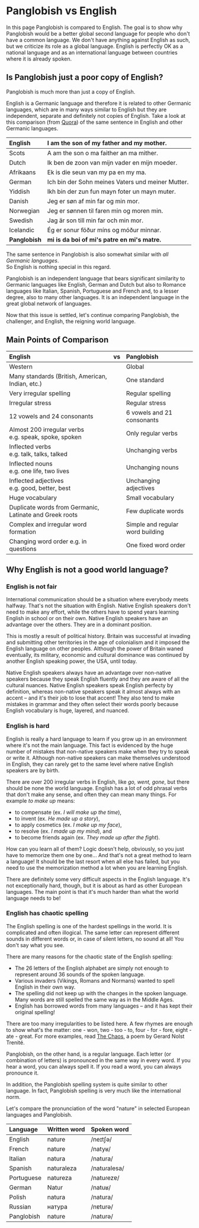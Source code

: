 # Panglobish vs English

In this page Panglobish is compared to English.
The goal is to show why Panglobish would be a better global second language
for people who don't have a common language.
We don't have anything against English as such,
but we criticize its role as a global language.
English is perfectly OK as a national language and as an international language
between countries where it is already spoken.


## Is Panglobish just a poor copy of English?

Panglobish is much more than just a copy of English.

English is a Germanic language and therefore it is related to other Germanic languages,
which are in many ways similar to English but they are independent, separate and definitely not copies of English.
Take a look at this comparison
(from [Quora](https://www.quora.com/Why-dont-all-the-continental-Germanic-languages-form-a-dialect-continuum-as-all-the-contiguous-Romance-languages-do))
of the same sentence in English and other Germanic languages.

| English      | I am the son of my father and my mother.         |
|:-------------|:-------------------------------------------------|
| Scots        | A am the son o ma faither an ma mither.          |
| Dutch        | Ik ben de zoon van mijn vader en mijn moeder.    |
| Afrikaans    | Ek is die seun van my pa en my ma.               |
| German       | Ich bin der Sohn meines Vaters und meiner Mutter.|
| Yiddish      | Ikh bin der zun fun mayn foter un mayn muter.    |
| Danish       | Jeg er søn af min far og min mor.                |
| Norwegian    | Jeg er sønnen til faren min og moren min.        |
| Swedish      | Jag är son till min far och min mor.             |
| Icelandic    | Ég er sonur föður míns og móður minnar.          |
|**Panglobish**| **mi is da boi of mi's patre en mi's matre.**    |

The same sentence in Panglobish is also somewhat similar with _all Germanic languages_.  
So English is nothing special in this regard.

Panglobish is an independent language that bears significant similarity to
Germanic languages like English, German and Dutch
but also to Romance languages like Italian, Spanish, Portuguese and French
and, to a lesser degree, also to many other languages.
It is an independent language in the great global network of languages.

Now that this issue is settled, let's continue comparing Panglobish, the challenger,
and English, the reigning world language.


## Main Points of Comparison

| English                                                 | vs | Panglobish                            |
|:------------------------------------------------------- |:--:|:----------------------------------|
| Western                                                 |    | Global                            |
| Many standards (British, American, Indian, etc.)        |    | One standard                      |
| Very irregular spelling                                 |    | Regular spelling                  |
| Irregular stress                                        |    | Regular stress                    |
| 12 vowels and 24 consonants                             |    | 6 vowels and 21 consonants        |
| Almost 200 irregular verbs<br>e.g. speak, spoke, spoken |    | Only regular verbs                |
| Inflected verbs<br>e.g. talk, talks, talked             |    | Unchanging verbs                  |
| Inflected nouns<br>e.g. one life, two lives             |    | Unchanging nouns                  |
| Inflected adjectives<br>e.g. good, better, best         |    | Unchanging adjectives             |
| Huge vocabulary                                         |    | Small vocabulary                  |
| Duplicate words from Germanic, Latinate and Greek roots |    | Few duplicate words               |
| Complex and irregular word formation                    |    | Simple and regular word building  |
| Changing word order e.g. in questions                   |    | One fixed word order              |


## Why English is not a good world language?

### English is not fair

International communication should be a situation where everybody meets halfway.
That's not the situation with English.
Native English speakers don't need to make any effort,
while the others have to spend years learning English in school or on their own.
Native English speakers have an advantage over the others.
They are in a dominant position.

This is mostly a result of political history.
Britain was successful at invading and submitting other territories in the age of colonialism
and it imposed the English language on other peoples.
Although the power of Britain waned eventually,
its military, economic and cultural dominance was continued by another English speaking power, the USA, until today.

Native English speakers always have an advantage over non-native speakers
because they speak English fluently and they are aware of all the cultural nuances.
Native English speakers speak English perfecty by definition,
whereas non-native speakers speak it almost always with an accent
– and it's their job to lose that accent!
They also tend to make mistakes in grammar
and they often select their words poorly
because English vocabulary is huge, layered, and nuanced.

### English is hard

English is really a hard language to learn
if you grow up in an environment where it's not the main language.
This fact is evidenced by the huge number of mistakes
that non-native speakers make when they try to speak or write it.
Although non-native speakers can make themselves understood in English,
they can rarely get to the same level where native English speakers are by birth.

There are over 200 irregular verbs in English, like _go, went, gone_,
but there should be none the world language.
English has a lot of odd phrasal verbs that don't make any sense,
and often they can mean many things.
For example _to make up_ means:

- to compensate (ex. _I will make up the time_),
- to invent (ex. _He made up a story_),
- to apply cosmetics (ex. _I make up my face_),
- to resolve (ex. _I made up my mind_), and
- to become friends again (ex. _They made up after the fight_).

How can you learn all of them?
Logic doesn't help, obviously, so you just have to memorize them one by one...
And that's not a great method to learn a language!
It should be the last resort when all else has failed,
but you need to use the memorization method a lot when you are learning English.

There are definitely some very difficult aspects in the English language.
It's not exceptionally hard, though,
but it is about as hard as other European languages.
The main point is that it's much harder than what the world language needs to be!

### English has chaotic spelling

The English spelling is one of the hardest spellings in the world.
It is complicated and often illogical.
The same letter can represent different sounds in different words
or, in case of silent letters, no sound at all!
You don't say what you see.

There are many reasons for the chaotic state of the English spelling:

- The 26 letters of the English alphabet are simply not enough to represent around 36 sounds of the spoken language.
- Various invaders (Vikings, Romans and Normans) wanted to spell English in their own way.
- The spelling did not keep up with the changes in the spoken language.
  Many words are still spelled the same way as in the Middle Ages.
- English has borrowed words from many languages – and it has kept their original spelling!

There are too many irregularities to be listed here.
A few rhymes are enough to show what's the matter:
one - won, two - too - to, four - for - fore, eight - ate - great.
For more examples, read [The Chaos](http://ncf.idallen.com/english.html), a poem by Gerard Nolst Trenité.

Panglobish, on the other hand, is a regular language.
Each letter (or combination of letters) is pronounced in the same way in every word.
If you hear a word, you can always spell it.
If you read a word, you can always pronounce it.

In addition, the Panglobish spelling system is quite similar to other language.
In fact, Panglobish spelling is very much like the international norm.

Let's compare the pronunciation of the word "nature" in selected European languages and Panglobish.

| Language   | Written word | Spoken word |
|:-----------|:-------------|:------------|
| English    | nature       | /neɪtʃə/ |
| French     | nature       | /natyʁ/ |
| Italian    | natura       | /natura/ |
| Spanish    | naturaleza   | /natuɾalesa/ |
| Portuguese | natureza     | /natuɾezɐ/ |
| German     | Natur        | /natuʁ/ |
| Polish     | natura       | /natura/ |
| Russian    | натура       | /nɐturə/ |
| Panglobish     | nature       | /naturə/ |

